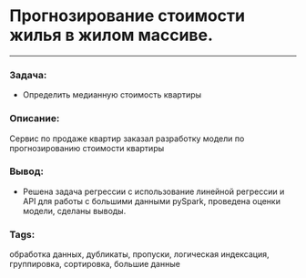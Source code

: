 # Прогнозирование стоимости жилья в жилом массиве.
---
### Задача:
- Определить медианную стоимость квартиры
### Описание:
Сервис по продаже квартир заказал разработку модели по прогнозированию стоимости квартиры 
### Вывод:
- Решена задача регрессии с использование линейной регрессии и API для работы с большими данными pySpark, проведена оценки модели, сделаны выводы.
### Tags:
обработка данных, дубликаты, пропуски, логическая индексация, группировка, сортировка, большие данные
